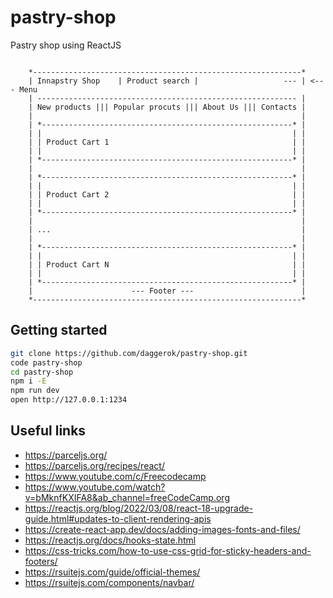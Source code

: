 # pastry-shop
Pastry shop using ReactJS

```

    *------------------------------------------------------------*
    | Innapstry Shop    | Product search |                   --- | <--- Menu
    | ---------------------------------------------------------- |
    | New products ||| Popular procuts ||| About Us ||| Contacts |
    |                                                            |
    | *--------------------------------------------------------* |
    | |                                                        | |
    | | Product Cart 1                                         | |
    | |                                                        | |
    | *--------------------------------------------------------* |
    |                                                            |
    | *--------------------------------------------------------* |
    | |                                                        | |
    | | Product Cart 2                                         | |
    | |                                                        | |
    | *--------------------------------------------------------* |
    |                                                            |
    | ...                                                        |
    |                                                            |
    | *--------------------------------------------------------* |
    | |                                                        | |
    | | Product Cart N                                         | |
    | |                                                        | |
    | *--------------------------------------------------------* |
    |                      --- Footer ---                        |
    *------------------------------------------------------------*

```

## Getting started

```bash
git clone https://github.com/daggerok/pastry-shop.git
code pastry-shop
cd pastry-shop
npm i -E
npm run dev
open http://127.0.0.1:1234
```

## Useful links

* https://parceljs.org/
* https://parceljs.org/recipes/react/
* https://www.youtube.com/c/Freecodecamp
* https://www.youtube.com/watch?v=bMknfKXIFA8&ab_channel=freeCodeCamp.org
* https://reactjs.org/blog/2022/03/08/react-18-upgrade-guide.html#updates-to-client-rendering-apis
* https://create-react-app.dev/docs/adding-images-fonts-and-files/
* https://reactjs.org/docs/hooks-state.html
* https://css-tricks.com/how-to-use-css-grid-for-sticky-headers-and-footers/
* https://rsuitejs.com/guide/official-themes/
* https://rsuitejs.com/components/navbar/
